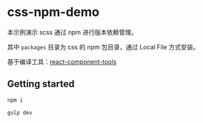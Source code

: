 # css-npm-demo

本示例演示 scss 通过 npm 进行版本依赖管理。

其中 `packages` 目录为 css 的 npm 包目录，通过 Local File 方式安装。

基于编译工具：[react-component-tools](https://github.com/luqin/react-component-tools)

## Getting started

```sh
npm i

gulp dev
```

 
